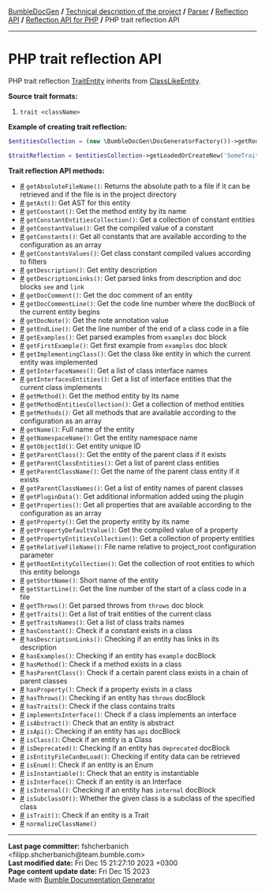 <embed> <a href="/docs/README.md">BumbleDocGen</a> <b>/</b> <a href="/docs/tech/readme.md">Technical description of the project</a> <b>/</b> <a href="/docs/tech/2.parser/readme.md">Parser</a> <b>/</b> <a href="/docs/tech/2.parser/reflectionApi/readme.md">Reflection API</a> <b>/</b> <a href="/docs/tech/2.parser/reflectionApi/php/readme.md">Reflection API for PHP</a> <b>/</b> PHP trait reflection API<hr> </embed>

<embed> <h1>PHP trait reflection API</h1> </embed>

PHP trait reflection <a href="/docs/tech/2.parser/reflectionApi/php/classes/TraitEntity.md">TraitEntity</a> inherits from <a href="/docs/tech/2.parser/reflectionApi/php/classes/ClassLikeEntity.md">ClassLikeEntity</a>.

**Source trait formats:**

1) `trait <className>`

**Example of creating trait reflection:**

```php
$entitiesCollection = (new \BumbleDocGen\DocGeneratorFactory())->getRootEntityReflections($reflectionApiConfig);

$traitReflection = $entitiesCollection->getLoadedOrCreateNew('SomeTraitName'); // or get()
```

**Trait reflection API methods:**

- [#](/docs/tech/2.parser/reflectionApi/php/classes/TraitEntity.md#mgetabsolutefilename) `getAbsoluteFileName()`: Returns the absolute path to a file if it can be retrieved and if the file is in the project directory
- [#](/docs/tech/2.parser/reflectionApi/php/classes/TraitEntity.md#mgetast) `getAst()`: Get AST for this entity
- [#](/docs/tech/2.parser/reflectionApi/php/classes/TraitEntity.md#mgetconstant) `getConstant()`: Get the method entity by its name
- [#](/docs/tech/2.parser/reflectionApi/php/classes/TraitEntity.md#mgetconstantentitiescollection) `getConstantEntitiesCollection()`: Get a collection of constant entities
- [#](/docs/tech/2.parser/reflectionApi/php/classes/TraitEntity.md#mgetconstantvalue) `getConstantValue()`: Get the compiled value of a constant
- [#](/docs/tech/2.parser/reflectionApi/php/classes/TraitEntity.md#mgetconstants) `getConstants()`: Get all constants that are available according to the configuration as an array
- [#](/docs/tech/2.parser/reflectionApi/php/classes/TraitEntity.md#mgetconstantsvalues) `getConstantsValues()`: Get class constant compiled values according to filters
- [#](/docs/tech/2.parser/reflectionApi/php/classes/TraitEntity.md#mgetdescription) `getDescription()`: Get entity description
- [#](/docs/tech/2.parser/reflectionApi/php/classes/TraitEntity.md#mgetdescriptionlinks) `getDescriptionLinks()`: Get parsed links from description and doc blocks `see` and `link`
- [#](/docs/tech/2.parser/reflectionApi/php/classes/TraitEntity.md#mgetdoccomment) `getDocComment()`: Get the doc comment of an entity
- [#](/docs/tech/2.parser/reflectionApi/php/classes/TraitEntity.md#mgetdoccommentline) `getDocCommentLine()`: Get the code line number where the docBlock of the current entity begins
- [#](/docs/tech/2.parser/reflectionApi/php/classes/TraitEntity.md#mgetdocnote) `getDocNote()`: Get the note annotation value
- [#](/docs/tech/2.parser/reflectionApi/php/classes/TraitEntity.md#mgetendline) `getEndLine()`: Get the line number of the end of a class code in a file
- [#](/docs/tech/2.parser/reflectionApi/php/classes/TraitEntity.md#mgetexamples) `getExamples()`: Get parsed examples from `examples` doc block
- [#](/docs/tech/2.parser/reflectionApi/php/classes/TraitEntity.md#mgetfirstexample) `getFirstExample()`: Get first example from `examples` doc block
- [#](/docs/tech/2.parser/reflectionApi/php/classes/TraitEntity.md#mgetimplementingclass) `getImplementingClass()`: Get the class like entity in which the current entity was implemented
- [#](/docs/tech/2.parser/reflectionApi/php/classes/TraitEntity.md#mgetinterfacenames) `getInterfaceNames()`: Get a list of class interface names
- [#](/docs/tech/2.parser/reflectionApi/php/classes/TraitEntity.md#mgetinterfacesentities) `getInterfacesEntities()`: Get a list of interface entities that the current class implements
- [#](/docs/tech/2.parser/reflectionApi/php/classes/TraitEntity.md#mgetmethod) `getMethod()`: Get the method entity by its name
- [#](/docs/tech/2.parser/reflectionApi/php/classes/TraitEntity.md#mgetmethodentitiescollection) `getMethodEntitiesCollection()`: Get a collection of method entities
- [#](/docs/tech/2.parser/reflectionApi/php/classes/TraitEntity.md#mgetmethods) `getMethods()`: Get all methods that are available according to the configuration as an array
- [#](/docs/tech/2.parser/reflectionApi/php/classes/TraitEntity.md#mgetname) `getName()`: Full name of the entity
- [#](/docs/tech/2.parser/reflectionApi/php/classes/TraitEntity.md#mgetnamespacename) `getNamespaceName()`: Get the entity namespace name
- [#](/docs/tech/2.parser/reflectionApi/php/classes/TraitEntity.md#mgetobjectid) `getObjectId()`: Get entity unique ID
- [#](/docs/tech/2.parser/reflectionApi/php/classes/TraitEntity.md#mgetparentclass) `getParentClass()`: Get the entity of the parent class if it exists
- [#](/docs/tech/2.parser/reflectionApi/php/classes/TraitEntity.md#mgetparentclassentities) `getParentClassEntities()`: Get a list of parent class entities
- [#](/docs/tech/2.parser/reflectionApi/php/classes/TraitEntity.md#mgetparentclassname) `getParentClassName()`: Get the name of the parent class entity if it exists
- [#](/docs/tech/2.parser/reflectionApi/php/classes/TraitEntity.md#mgetparentclassnames) `getParentClassNames()`: Get a list of entity names of parent classes
- [#](/docs/tech/2.parser/reflectionApi/php/classes/TraitEntity.md#mgetplugindata) `getPluginData()`: Get additional information added using the plugin
- [#](/docs/tech/2.parser/reflectionApi/php/classes/TraitEntity.md#mgetproperties) `getProperties()`: Get all properties that are available according to the configuration as an array
- [#](/docs/tech/2.parser/reflectionApi/php/classes/TraitEntity.md#mgetproperty) `getProperty()`: Get the property entity by its name
- [#](/docs/tech/2.parser/reflectionApi/php/classes/TraitEntity.md#mgetpropertydefaultvalue) `getPropertyDefaultValue()`: Get the compiled value of a property
- [#](/docs/tech/2.parser/reflectionApi/php/classes/TraitEntity.md#mgetpropertyentitiescollection) `getPropertyEntitiesCollection()`: Get a collection of property entities
- [#](/docs/tech/2.parser/reflectionApi/php/classes/TraitEntity.md#mgetrelativefilename) `getRelativeFileName()`: File name relative to project_root configuration parameter
- [#](/docs/tech/2.parser/reflectionApi/php/classes/TraitEntity.md#mgetrootentitycollection) `getRootEntityCollection()`: Get the collection of root entities to which this entity belongs
- [#](/docs/tech/2.parser/reflectionApi/php/classes/TraitEntity.md#mgetshortname) `getShortName()`: Short name of the entity
- [#](/docs/tech/2.parser/reflectionApi/php/classes/TraitEntity.md#mgetstartline) `getStartLine()`: Get the line number of the start of a class code in a file
- [#](/docs/tech/2.parser/reflectionApi/php/classes/TraitEntity.md#mgetthrows) `getThrows()`: Get parsed throws from `throws` doc block
- [#](/docs/tech/2.parser/reflectionApi/php/classes/TraitEntity.md#mgettraits) `getTraits()`: Get a list of trait entities of the current class
- [#](/docs/tech/2.parser/reflectionApi/php/classes/TraitEntity.md#mgettraitsnames) `getTraitsNames()`: Get a list of class traits names
- [#](/docs/tech/2.parser/reflectionApi/php/classes/TraitEntity.md#mhasconstant) `hasConstant()`: Check if a constant exists in a class
- [#](/docs/tech/2.parser/reflectionApi/php/classes/TraitEntity.md#mhasdescriptionlinks) `hasDescriptionLinks()`: Checking if an entity has links in its description
- [#](/docs/tech/2.parser/reflectionApi/php/classes/TraitEntity.md#mhasexamples) `hasExamples()`: Checking if an entity has `example` docBlock
- [#](/docs/tech/2.parser/reflectionApi/php/classes/TraitEntity.md#mhasmethod) `hasMethod()`: Check if a method exists in a class
- [#](/docs/tech/2.parser/reflectionApi/php/classes/TraitEntity.md#mhasparentclass) `hasParentClass()`: Check if a certain parent class exists in a chain of parent classes
- [#](/docs/tech/2.parser/reflectionApi/php/classes/TraitEntity.md#mhasproperty) `hasProperty()`: Check if a property exists in a class
- [#](/docs/tech/2.parser/reflectionApi/php/classes/TraitEntity.md#mhasthrows) `hasThrows()`: Checking if an entity has `throws` docBlock
- [#](/docs/tech/2.parser/reflectionApi/php/classes/TraitEntity.md#mhastraits) `hasTraits()`: Check if the class contains traits
- [#](/docs/tech/2.parser/reflectionApi/php/classes/TraitEntity.md#mimplementsinterface) `implementsInterface()`: Check if a class implements an interface
- [#](/docs/tech/2.parser/reflectionApi/php/classes/TraitEntity.md#misabstract) `isAbstract()`: Check that an entity is abstract
- [#](/docs/tech/2.parser/reflectionApi/php/classes/TraitEntity.md#misapi) `isApi()`: Checking if an entity has `api` docBlock
- [#](/docs/tech/2.parser/reflectionApi/php/classes/TraitEntity.md#misclass) `isClass()`: Check if an entity is a Class
- [#](/docs/tech/2.parser/reflectionApi/php/classes/TraitEntity.md#misdeprecated) `isDeprecated()`: Checking if an entity has `deprecated` docBlock
- [#](/docs/tech/2.parser/reflectionApi/php/classes/TraitEntity.md#misentityfilecanbeload) `isEntityFileCanBeLoad()`: Checking if entity data can be retrieved
- [#](/docs/tech/2.parser/reflectionApi/php/classes/TraitEntity.md#misenum) `isEnum()`: Check if an entity is an Enum
- [#](/docs/tech/2.parser/reflectionApi/php/classes/TraitEntity.md#misinstantiable) `isInstantiable()`: Check that an entity is instantiable
- [#](/docs/tech/2.parser/reflectionApi/php/classes/TraitEntity.md#misinterface) `isInterface()`: Check if an entity is an Interface
- [#](/docs/tech/2.parser/reflectionApi/php/classes/TraitEntity.md#misinternal) `isInternal()`: Checking if an entity has `internal` docBlock
- [#](/docs/tech/2.parser/reflectionApi/php/classes/TraitEntity.md#missubclassof) `isSubclassOf()`: Whether the given class is a subclass of the specified class
- [#](/docs/tech/2.parser/reflectionApi/php/classes/TraitEntity.md#mistrait) `isTrait()`: Check if an entity is a Trait
- [#](/docs/tech/2.parser/reflectionApi/php/classes/TraitEntity.md#mnormalizeclassname) `normalizeClassName()`

<div id='page_committer_info'>
<hr>
<b>Last page committer:</b> fshcherbanich &lt;filipp.shcherbanich@team.bumble.com&gt;<br><b>Last modified date:</b>   Fri Dec 15 21:27:10 2023 +0300<br><b>Page content update date:</b> Fri Dec 15 2023<br>Made with <a href='https://github.com/bumble-tech/bumble-doc-gen/blob/master/docs/README.md'>Bumble Documentation Generator</a></div>